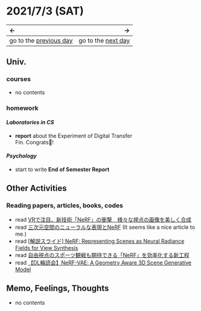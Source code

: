 # 2021/7/3 (SAT)
|←|→|
|:---|---:|
go to the [previous day](./2nd.md) | go to the [next day](./4th.md)

## Univ.
### courses
- no contents

### homework
#### *Laboratories in CS*
- **report** about the Experiment of Digital Transfer  
  Fin. Congrats🎉!

#### *Psychology*
- start to write **End of Semester Report**

## Other Activities

### Reading papers, articles, books, codes
- read [VRで注目、新技術「NeRF」の衝撃　様々な視点の画像を美しく合成](https://xtrend.nikkei.com/atcl/contents/technology/00007/00026/)
- read [三次元空間のニューラルな表現とNeRF](https://blog.albert2005.co.jp/2020/05/08/nerf/) 
  (It seems like a nice article to me.)
- read [[解説スライド] NeRF: Representing Scenes as Neural Radiance Fields for View Synthesis](https://www.slideshare.net/KentoDoi/nerf-representing-scenes-as-neural-radiance-fields-for-view-synthesis-230911610)
- read [自由視点のスポーツ観戦も期待できる「NeRF」を効率化する新工程](https://xtrend.nikkei.com/atcl/contents/technology/00007/00035/?i_cid=nbpnxr_top_new_T&fbclid=IwAR1YHIVOYjTBPtk6No4Bm9ekxx92p1QfcHZoyubzqSZxivUp4JhHcZB87Mc)
- read [【DL輪読会】NeRF-VAE: A Geometry Aware 3D Scene Generative Model](https://www.slideshare.net/DeepLearningJP2016/dlnerfvae-a-geometry-aware-3d-scene-generative-model)

## Memo, Feelings, Thoughts
- no contents
